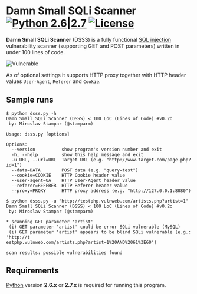 Damn Small SQLi Scanner [![Python 2.6|2.7](https://img.shields.io/badge/python-2.6|2.7-yellow.svg)](https://www.python.org/) [![License](https://img.shields.io/badge/license-Public_domain-red.svg)](https://wiki.creativecommons.org/wiki/Public_domain)
=========

**Damn Small SQLi Scanner** (DSSS) is a fully functional [SQL injection](https://en.wikipedia.org/wiki/SQL_injection) vulnerability scanner (supporting GET and POST parameters) written in under 100 lines of code.

![Vulnerable](http://i.imgur.com/7mXeXjF.png)

As of optional settings it supports HTTP proxy together with HTTP header values `User-Agent`, `Referer` and `Cookie`.

Sample runs
----

```
$ python dsss.py -h
Damn Small SQLi Scanner (DSSS) < 100 LoC (Lines of Code) #v0.2o
 by: Miroslav Stampar (@stamparm)

Usage: dsss.py [options]

Options:
  --version          show program's version number and exit
  -h, --help         show this help message and exit
  -u URL, --url=URL  Target URL (e.g. "http://www.target.com/page.php?id=1")
  --data=DATA        POST data (e.g. "query=test")
  --cookie=COOKIE    HTTP Cookie header value
  --user-agent=UA    HTTP User-Agent header value
  --referer=REFERER  HTTP Referer header value
  --proxy=PROXY      HTTP proxy address (e.g. "http://127.0.0.1:8080")
```

```
$ python dsss.py -u "http://testphp.vulnweb.com/artists.php?artist=1"
Damn Small SQLi Scanner (DSSS) < 100 LoC (Lines of Code) #v0.2o
 by: Miroslav Stampar (@stamparm)

* scanning GET parameter 'artist'
 (i) GET parameter 'artist' could be error SQLi vulnerable (MySQL)
 (i) GET parameter 'artist' appears to be blind SQLi vulnerable (e.g.: 'http://t
estphp.vulnweb.com/artists.php?artist=1%20AND%2061%3E60')

scan results: possible vulnerabilities found
```

Requirements
----

[Python](http://www.python.org/download/) version **2.6.x** or **2.7.x** is required for running this program.
